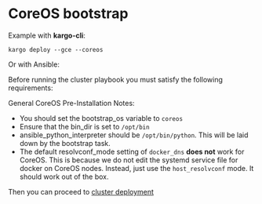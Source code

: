 CoreOS bootstrap
===============

Example with **kargo-cli**:

```
kargo deploy --gce --coreos
```

Or with Ansible:

Before running the cluster playbook you must satisfy the following requirements:

General CoreOS Pre-Installation Notes:
- You should set the bootstrap_os variable to `coreos`
- Ensure that the bin_dir is set to `/opt/bin`
- ansible_python_interpreter should be `/opt/bin/python`. This will be laid down by the bootstrap task.
- The default resolvconf_mode setting of `docker_dns` **does not** work for CoreOS. This is because we do not edit the systemd service file for docker on CoreOS nodes. Instead, just use the `host_resolvconf` mode. It should work out of the box.

Then you can proceed to [cluster deployment](#run-deployment)
